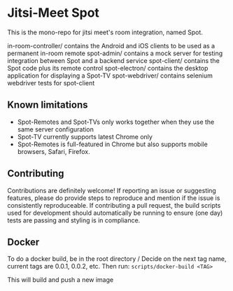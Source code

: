 # Jitsi-Meet Spot

This is the mono-repo for jitsi meet's room integration, named Spot.

in-room-controller/ contains the Android and iOS clients to be used as a permanent in-room remote
spot-admin/ contains a mock server for testing integration between Spot and a backend service
spot-client/ contains the Spot code plus its remote control
spot-electron/ contains the desktop application for displaying a Spot-TV
spot-webdriver/ contains selenium webdriver tests for spot-client

## Known limitations

- Spot-Remotes and Spot-TVs only works together when they use the same server configuration
- Spot-TV currently supports latest Chrome only
- Spot-Remotes is full-featured in Chrome but also supports mobile browsers, Safari, Firefox.

## Contributing

Contributions are definitely welcome! If reporting an issue or suggesting features, please do provide steps to reproduce and mention if the issue is consistently reproduceable. If contributing a pull request, the build scripts used for development should automatically be running to ensure (one day) tests are passing and styling is in compliance.

## Docker

To do a docker build, be in the root directory /
Decide on the next tag name, current tags are 0.0.1, 0.0.2, etc.
Then run:
```scripts/docker-build <TAG>```

This will build and push a new image
